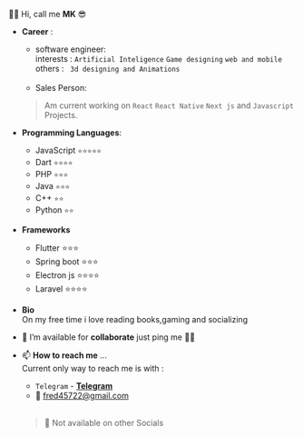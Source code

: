 👋🏽 Hi, call me **MK** 😎
- **Career** :
  - software engineer:<br>
  interests : ``Artificial Inteligence``  ``Game designing``  ``web and mobile`` <br>
  others : `` 3d designing and Animations``<br><br>
  - Sales Person:<br>
    
  > Am current working on ``React`` ``React Native``  ``Next js`` and ``Javascript`` Projects. <br>
  
- **Programming Languages**:
  - JavaScript ``⭐⭐⭐⭐⭐``
  - Dart ``⭐⭐⭐⭐``
  - PHP ``⭐⭐⭐``
  - Java ``⭐⭐⭐``
  - C++ ``⭐⭐``
  - Python ``⭐⭐``
- **Frameworks**
  - Flutter ⭐⭐⭐
  - Spring boot ⭐⭐⭐
  - Electron js ⭐⭐⭐⭐
  - Laravel ⭐⭐⭐⭐
- **Bio** <br>
  On my free time i love reading books,gaming and socializing
- 💞️ I’m available for **collaborate** just ping me ✌🏽
- 📫 **How to reach me** ...<br>
  Current only way to reach me is with :<br>
  - ``Telegram`` - **[Telegram](https://t.me/Mk_7_6)**
  - 💌 fred45722@gmail.com <br><br>
   > 🚨 Not available on other Socials

<!---
freddy777-01/freddy777-01 is a ✨ special ✨ repository because its `README.md` (this file) appears on your GitHub profile.
You can click the Preview link to take a look at your changes.
--->
